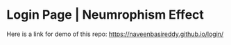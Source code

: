 # Login Page | Neumrophism Effect
Here is a link for demo of this repo: https://naveenbasireddy.github.io/login/
